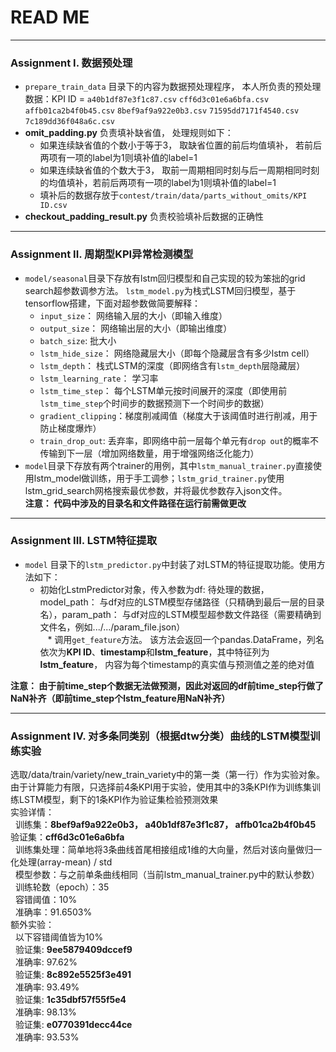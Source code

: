# READ ME
-----------------------------
### Assignment I. 数据预处理
* `prepare_train_data` 目录下的内容为数据预处理程序， 本人所负责的预处理数据：KPI ID = `a40b1df87e3f1c87.csv` `cff6d3c01e6a6bfa.csv` 
`affb01ca2b4f0b45.csv` `8bef9af9a922e0b3.csv` `71595dd7171f4540.csv` `7c189dd36f048a6c.csv`
* **omit_padding.py** 负责填补缺省值， 处理规则如下：<br>
    * 如果连续缺省值的个数小于等于3， 取缺省位置的前后均值填补， 若前后两项有一项的label为1则填补值的label=1
    * 如果连续缺省值的个数大于3， 取前一周期相同时刻与后一周期相同时刻的均值填补，若前后两项有一项的label为1则填补值的label=1
    * 填补后的数据存放于`contest/train/data/parts_without_omits/KPI ID.csv`
* **checkout_padding_result.py** 负责校验填补后数据的正确性
-------------------------------------
### Assignment II. 周期型KPI异常检测模型
* `model/seasonal`目录下存放有lstm回归模型和自己实现的较为笨拙的grid search超参数调参方法。 `lstm_model.py`为栈式LSTM回归模型，基于tensorflow搭建，下面对超参数做简要解释：<br>
    * `input_size`： 网络输入层的大小（即输入维度）  
    * `output_size`： 网络输出层的大小（即输出维度）  
    * `batch_size`: 批大小  
    * `lstm_hide_size`： 网络隐藏层大小（即每个隐藏层含有多少lstm cell）  
    * `lstm_depth`： 栈式LSTM的深度（即网络含有`lstm_depth`层隐藏层）  
    * `lstm_learning_rate`： 学习率  
    * `lstm_time_step`： 每个LSTM单元按时间展开的深度（即使用前`lstm_time_step`个时间步的数据预测下一个时间步的数据）  
    * `gradient_clipping`：梯度削减阈值（梯度大于该阈值时进行削减，用于防止梯度爆炸）  
    * `train_drop_out`: 丢弃率，即网络中前一层每个单元有`drop out`的概率不传输到下一层（增加网络数量，用于增强网络泛化能力）
* `model`目录下存放有两个trainer的用例，其中`lstm_manual_trainer.py`直接使用lstm_model做训练，用于手工调参；`lstm_grid_trainer.py`使用lstm_grid_search网格搜索最优参数，并将最优参数存入json文件。<br>
**注意： 代码中涉及的目录名和文件路径在运行前需做更改**

-------------------------------------------------

### Assignment III. LSTM特征提取
* `model` 目录下的`lstm_predictor.py`中封装了对LSTM的特征提取功能。使用方法如下：<br>  
    * 初始化LstmPredictor对象，传入参数为df: 待处理的数据， model_path： 与df对应的LSTM模型存储路径（只精确到最后一层的目录名），param_path： 与df对应的LSTM模型超参数文件路径（需要精确到文件名，例如.../.../param_file.json）  
    * 调用`get_feature`方法。 该方法会返回一个pandas.DataFrame，列名依次为**KPI ID**、**timestamp**和**lstm_feature**，其中特征列为**lstm_feature**， 内容为每个timestamp的真实值与预测值之差的绝对值<br>

**注意： 由于前time_step个数据无法做预测，因此对返回的df前time_step行做了NaN补齐（即前time_step个lstm_feature用NaN补齐）**

-----------------------------------------------------

### Assignment IV. 对多条同类别（根据dtw分类）曲线的LSTM模型训练实验
选取/data/train/variety/new_train_variety中的第一类（第一行）作为实验对象。由于计算能力有限，只选择前4条KPI用于实验，使用其中的3条KPI作为训练集训练LSTM模型，剩下的1条KPI作为验证集检验预测效果<br>
实验详情：<br>
   训练集：**8bef9af9a922e0b3， a40b1df87e3f1c87， affb01ca2b4f0b45** 验证集：**cff6d3c01e6a6bfa**<br>
   训练集处理：简单地将3条曲线首尾相接组成1维的大向量，然后对该向量做归一化处理(array-mean) / std<br>
   模型参数：与之前单条曲线相同（当前lstm_manual_trainer.py中的默认参数）<br>
   训练轮数（epoch）：35<br>
   容错阈值：10%<br>
   准确率：91.6503%<br>
额外实验：<br>
   以下容错阈值皆为10%<br>
   验证集: **9ee5879409dccef9**<br>
   准确率: 97.62%<br>
   验证集: **8c892e5525f3e491**<br>
   准确率: 93.49%<br>
   验证集: **1c35dbf57f55f5e4**<br>
   准确率: 98.13%<br>
   验证集: **e0770391decc44ce**<br>
   准确率: 93.53%<br>
   


